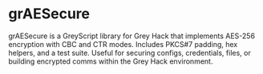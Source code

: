 # grAESecure
grAESecure is a GreyScript library for Grey Hack that implements AES-256 encryption with CBC and CTR modes. Includes PKCS#7 padding, hex helpers, and a test suite. Useful for securing configs, credentials, files, or building encrypted comms within the Grey Hack environment.
